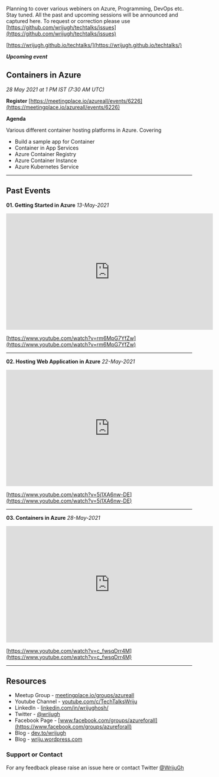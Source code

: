 Planning to cover various webiners on Azure, Programming, DevOps etc. Stay tuned. All the past and upcoming sessions will be announced and captured here. To request or correction please use [https://github.com/wrijugh/techtalks/issues](https://github.com/wrijugh/techtalks/issues)

[https://wrijugh.github.io/techtalks/](https://wrijugh.github.io/techtalks/)

***Upcoming event***
## Containers in Azure

*28 May 2021 at 1 PM IST (7:30 AM UTC)*

**Register** [https://meetingplace.io/azureall/events/6226](https://meetingplace.io/azureall/events/6226)

**Agenda**

Various different container hosting platforms in Azure. Covering

- Build a sample app for Container
- Container in App Services
- Azure Container Registry
- Azure Container Instance
- Azure Kubernetes Service

---

<!-- 
- Function App
- CosmosDB
- Azure DevOps
- Databases in Azure 
-->
## Past Events

**01. Getting Started in Azure** *13-May-2021*

<!-- [Slide - Upcoming]() -->

<iframe width="560" height="315" src="https://www.youtube.com/embed/rm6MpG7YfZw?start=870" title="YouTube video player" frameborder="0" allow="accelerometer; autoplay; clipboard-write; encrypted-media; gyroscope; picture-in-picture" allowfullscreen></iframe>

[https://www.youtube.com/watch?v=rm6MpG7YfZw](https://www.youtube.com/watch?v=rm6MpG7YfZw)

---

**02. Hosting Web Application in Azure** *22-May-2021*

<iframe width="560" height="315" src="https://www.youtube.com/embed/5j1XA6nw-DE" title="YouTube video player" frameborder="0" allow="accelerometer; autoplay; clipboard-write; encrypted-media; gyroscope; picture-in-picture" allowfullscreen></iframe>

[https://www.youtube.com/watch?v=5j1XA6nw-DE](https://www.youtube.com/watch?v=5j1XA6nw-DE)

---

**03. Containers in Azure** *28-May-2021*

<iframe width="560" height="315" src="https://www.youtube.com/embed/c_fwsqDrr4M" title="YouTube video player" frameborder="0" allow="accelerometer; autoplay; clipboard-write; encrypted-media; gyroscope; picture-in-picture" allowfullscreen></iframe>

[https://www.youtube.com/watch?v=c_fwsqDrr4M](https://www.youtube.com/watch?v=c_fwsqDrr4M)

---

## Resources

- Meetup Group - [meetingplace.io/groups/azureall](https://meetingplace.io/groups/azureall)
- Youtube Channel - [youtube.com/c/TechTalksWriju](https://www.youtube.com/c/TechTalksWriju?sub_confirmation=1)
- LinkedIn - [linkedin.com/in/wrijughosh/](https://www.linkedin.com/in/wrijughosh/)
- Twitter - [@wrijugh](https://twitter.com/wrijugh)
- Facebook Page - [www.facebook.com/groups/azureforall](https://www.facebook.com/groups/azureforall)
- Blog - [dev.to/wrijugh](https://dev.to/wrijugh)
- Blog - [wriju.wordpress.com](https://wriju.wordpress.com/)

### Support or Contact

For any feedback please raise an issue here or contact Twitter [@WrijuGh](https://twitter.com/wrijugh)
